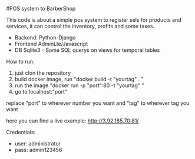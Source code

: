 #POS system to BarberShop

This code is about a simple pos system to register sels for products and services, it can control the inventory, profits and some taxes.

- Backend: Python-Django
- Frontend AdminLte/Javascript
- DB Sqlite3 - Some SQL querys on views for temporal tables

How to run: 
1. just clon the repository 
2. build docker image, run "docker build -t "yourtag" . "
3. run the image "docker run -p "port":80 -t "yourtag" "
4. go to localhost:"port"

replace "port" to wherever number you want
and "tag" to wherever tag you want

here you can find a live example: http://3.92.185.70:81/ 

Credentials:
- user: administrator
- pass: admin123456
